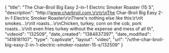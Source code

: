 {
    "title": "The Char-Broil Big Easy 2-in-1 Electric Smoker Roaster (15 S",
    "description": "http:\/\/www.charbroil.com.\r\n\r\nThe Char-Broil Big Easy 2-in-1 Electric Smoker Roaster\r\nThere's nothing else like this:\r\nIt smokes...\r\nIt roasts...\r\nChicken, turkey, corn on the cob, pork roasts...\r\nIt even fries turkey without the expense and mess of all th",
    "videoid": "132509",
    "date_created": "1384837397",
    "date_modified": "1418181107",
    "type": "captivate",
    "layout": "video",
    "url": "\/v\/the-char-broil-big-easy-2-in-1-electric-smoker-roaster-15-s\/132509"
}